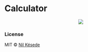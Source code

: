 # Calculator

<p align="center">
  <img src="https://puu.sh/FS1Jv/d80c068d32.png">
</p>

### License
MIT &copy; [Nil Késede](https://nilkesede.mit-license.org/)

